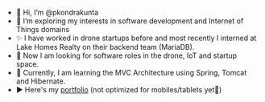 - 👋 Hi, I’m @pkondrakunta
- 👀 I’m exploring my interests in software development and Internet of Things domains
- ✨ I have worked in drone startups before and most recently I interned at Lake Homes Realty on their backend team (MariaDB).
- 🔭 Now I am looking for software roles in the drone, IoT and startup space.
- 🌱 Currently, I am learning the MVC Architecture using Spring, Tomcat and Hibernate.
- ▶️ Here's my [portfolio](https://pkon-portfolio.web.app/) (not optimized for mobiles/tablets yet🥲)

<!---
pkondrakunta/pkondrakunta is a ✨ special ✨ repository because its `README.md` (this file) appears on your GitHub profile.
You can click the Preview link to take a look at your changes.
--->

